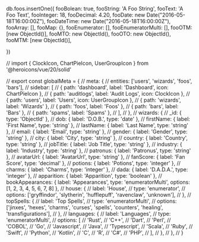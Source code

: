 db.foos.insertOne({
    fooBolean: true,
    fooString: 'A Foo String',
    fooText: 'A Foo Text',
    fooInteger: 18,
    fooDecimal: 4.20,
    fooDate: new Date("2016-05-18T16:00:00Z"),
    fooDateTime: new Date("2016-05-18T16:00:00Z"),
    fooArray: [],
    fooMap: {},
    fooEnumerator: [],
    fooEnumeratorMulti: [],
    fooOTM: [new ObjectId()],
    fooMTO: new ObjectId(),
    fooOTO: new ObjectId(),
    fooMTM: [new ObjectId()],
    
})


// import { ClockIcon, ChartPieIcon, UserGroupIcon } from '@heroicons/vue/20/solid'

// export const globalMeta = {
//   meta: {
//     entities: ['users', 'wizards', 'foos', 'bars'],
//     sidebar: [
//       { path: 'dashboard', label: 'Dashboard', icon: ChartPieIcon },
//       { path: 'auditlogs', label: 'Audit Logs', icon: ClockIcon },
//       { path: 'users', label: 'Users', icon: UserGroupIcon },
//       { path: 'wizards', label: 'Wizards' },
//       { path: 'foos', label: 'Foos' },
//       { path: 'bars', label: 'Bars' },
//       { path: 'spams', label: 'Spams' },
//     ],
//   },
//   wizards: {
//     _id: { type: 'ObjectId' },
//     dob: { label: 'D.O.B.', type: 'date' },
//     firstName: { label: 'First Name', type: 'string' },
//     lastName: { label: 'Last Name', type: 'string' },
//     email: { label: 'Email', type: 'string' },
//     gender: { label: 'Gender', type: 'string' },
//     city: { label: 'City', type: 'string' },
//     country: { label: 'Country', type: 'string' },
//     jobTitle: { label: 'Job Title', type: 'string' },
//     industry: { label: 'Industry', type: 'string' },
//     patronus: { label: 'Patronus', type: 'string' },
//     avatarUrl: { label: 'AvatarUrl', type: 'string' },
//     fanScore: { label: 'Fan Score', type: 'decimal' },
//     potions: { label: 'Potions', type: 'integer' },
//     charms: { label: 'Charms', type: 'integer' },
//     dada: { label: 'D.A.D.A.', type: 'integer' },
//     apparition: { label: 'Apparition', type: 'boolean' },
//     bookAppearances: { label: 'Appearances', type: 'enumeratorMulti', options: [1, 2, 3, 4, 5, 6, 7, 8] },
//     house: {
//       label: 'House',
//       type: 'enumerator',
//       options: ['gryffindor', 'slytherin', 'hufflepuff', 'ravenclaw', 'unknown'],
//     },
//     topSpells: {
//       label: 'Top Spells',
//       type: 'enumeratorMulti',
//       options: ['jinxes', 'hexes', 'charms', 'curses', 'spells', 'counters', 'healing', 'transfigurations'],
//     },
//     languages: {
//       label: 'Languages',
//       type: 'enumeratorMulti',
//       options: [
//         'Rust',
//         'C++',
//         'Dart',
//         'Perl',
//         'COBOL',
//         'Go',
//         'Javascript',
//         'Java',
//         'Typescript',
//         'Scala',
//         'Ruby',
//         'Swift',
//         'Python',
//         'Kotlin',
//         'C',
//         'R',
//         'C#',
//         'PHP',
//       ],
//     },
//   },
// }
